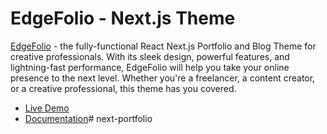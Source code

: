# EdgeFolio - Next.js Theme

[EdgeFolio](https://elegantstack.netlify.app/edgefolio-demo) - the fully-functional React Next.js Portfolio and Blog Theme for creative professionals. With its sleek design, powerful features, and lightning-fast performance, EdgeFolio will help you take your online presence to the next level. Whether you're a freelancer, a content creator, or a creative professional, this theme has you covered.

- [Live Demo](https://elegantstack.netlify.app/edgefolio-demo)
- [Documentation](https://elegantstack.netlify.app/edgefolio)# next-portfolio
